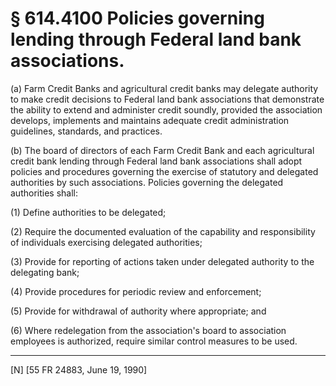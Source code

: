 # § 614.4100   Policies governing lending through Federal land bank associations.

(a) Farm Credit Banks and agricultural credit banks may delegate authority to make credit decisions to Federal land bank associations that demonstrate the ability to extend and administer credit soundly, provided the association develops, implements and maintains adequate credit administration guidelines, standards, and practices.


(b) The board of directors of each Farm Credit Bank and each agricultural credit bank lending through Federal land bank associations shall adopt policies and procedures governing the exercise of statutory and delegated authorities by such associations. Policies governing the delegated authorities shall:


(1) Define authorities to be delegated;


(2) Require the documented evaluation of the capability and responsibility of individuals exercising delegated authorities;


(3) Provide for reporting of actions taken under delegated authority to the delegating bank;


(4) Provide procedures for periodic review and enforcement;


(5) Provide for withdrawal of authority where appropriate; and


(6) Where redelegation from the association's board to association employees is authorized, require similar control measures to be used.



---

[N] [55 FR 24883, June 19, 1990]





